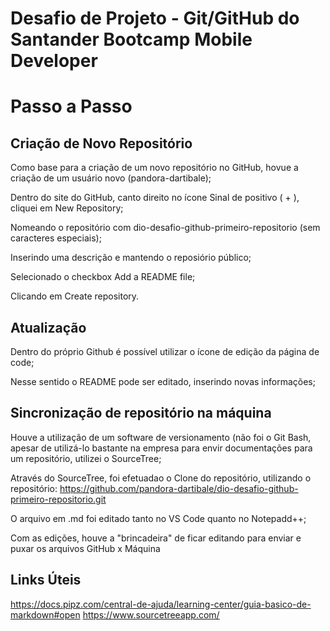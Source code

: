 # Desafio de Projeto - Git/GitHub do Santander Bootcamp Mobile Developer


# Passo a Passo

## Criação de Novo Repositório
Como base para a criação de um novo repositório no GitHub, hovue a criação de um usuário novo (pandora-dartibale);
&nbsp;

Dentro do site do GitHub, canto direito no ícone Sinal de positivo ( + ), cliquei em New Repository;
&nbsp;

Nomeando o repositório com dio-desafio-github-primeiro-repositorio (sem caracteres especiais);
&nbsp;

Inserindo uma descrição e mantendo o reposiório público;
&nbsp;

Selecionado o checkbox Add a README file;
&nbsp;

Clicando em Create repository.

## Atualização
Dentro do próprio Github é possível utilizar o ícone de edição da página de code;
&nbsp;

Nesse sentido o README pode ser editado, inserindo novas informações;

## Sincronização de repositório na máquina
Houve a utilização de um software de versionamento (não foi o Git Bash, apesar de utilizá-lo bastante na empresa para envir documentações para um repositório, utilizei o SourceTree;
&nbsp;

Através do SourceTree, foi efetuadao o Clone do repositório, utilizando o repositório: https://github.com/pandora-dartibale/dio-desafio-github-primeiro-repositorio.git
&nbsp;

O arquivo em .md foi editado tanto no VS Code quanto no Notepadd++;
&nbsp;

Com as edições, houve a "brincadeira" de ficar editando para enviar e puxar os arquivos GitHub x Máquina

## Links Úteis
https://docs.pipz.com/central-de-ajuda/learning-center/guia-basico-de-markdown#open
https://www.sourcetreeapp.com/

